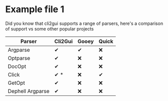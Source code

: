# Example file 1

Did you know that cli2gui supports a range of parsers, here's a comparison of support vs
some other popular projects

| Parser           | Cli2Gui              | Gooey              | Quick              |
| ---------------- | -------------------- | ------------------ | ------------------ |
| Argparse         | ✔                   | ✔                 | ❌                |
| Optparse         | ✔                   | ❌                | ❌                |
| DocOpt           | ✔                   | ❌                | ❌                |
| Click            | ✔                 * | ❌                | ✔                 |
| GetOpt           | ✔                   | ❌                | ❌                |
| Dephell Argparse | ✔                   | ❌                | ❌                |
